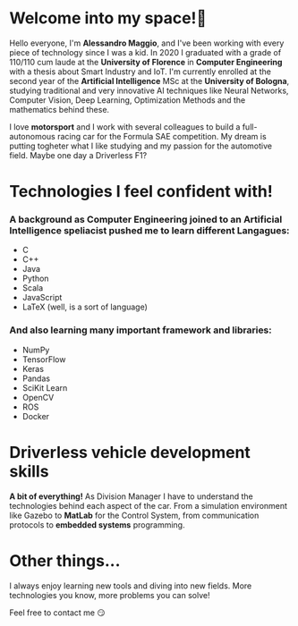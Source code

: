 # Welcome into my space!👋
Hello everyone, I'm **Alessandro Maggio**, and I've been working with every piece of technology since I was a kid. In 2020 I graduated with a grade of 110/110 cum laude at the **University of Florence** in **Computer Engineering** with a thesis about Smart Industry and IoT. I'm currently enrolled at the second year of the **Artificial Intelligence** MSc at the **University of Bologna**, studying traditional and very innovative AI techniques like Neural Networks, Computer Vision, Deep Learning, Optimization Methods and the mathematics behind these.

I love **motorsport** and I work with several colleagues to build a full-autonomous racing car for the Formula SAE competition. My dream is putting togheter what I like studying and my passion for the automotive field. Maybe one day a Driverless F1?

# Technologies I feel confident with!
### A background as Computer Engineering joined to an Artificial Intelligence speliacist pushed me to learn different Langagues:
* C
* C++
* Java
* Python
* Scala
* JavaScript
* LaTeX (well, is a sort of language)
### And also learning many important framework and libraries:
* NumPy
* TensorFlow
* Keras
* Pandas 
* SciKit Learn
* OpenCV
* ROS
* Docker


# Driverless vehicle development skills
**A bit of everything!** As Division Manager I have to understand the technologies behind each aspect of the car. From a simulation environment like Gazebo to **MatLab** for the Control System, from communication protocols to **embedded systems** programming.


# Other things...
I always enjoy learning new tools and diving into new fields. More technologies you know, more problems you can solve!

Feel free to contact me :smirk:
